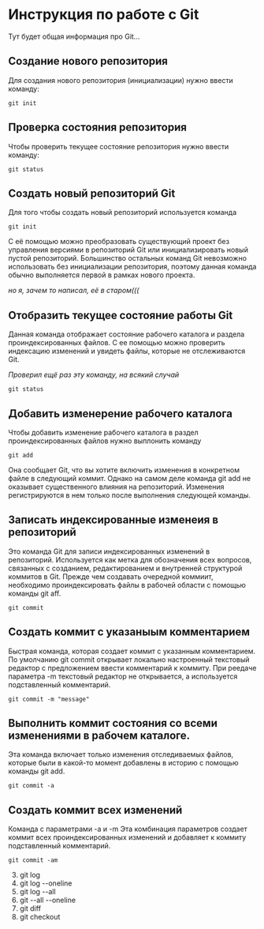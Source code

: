 # Инструкция по работе с Git

Тут будет общая информация про Git...

## Создание нового репозитория 

Для создания нового репозитория (инициализации) нужно ввести команду:

    git init

## Проверка состояния репозитория

Чтобы проверить текущее состояние репозитория нужно ввести команду: 

    git status

## Cоздать новый репозиторий Git

Для того чтобы создать новый репозиторий используется команда

    git init

С её помощью можно преобразовать существующий проект без управления версиями в репозиторий Git или инициализировать новый пустой репозиторий.
Большинство остальных команд Git невозможно использовать без инициализации репозитория, поэтому данная команда обычно выполняется первой в рамках нового проекта.

*но я, зачем то написал, её в старом(((*

## Отобразить текущее состояние работы Git

Данная команда отображает состояние рабочего каталога и раздела проиндексированных файлов. С ее помощью можно проверить индексацию изменений и увидеть файлы, которые не отслеживаются Git.

*Проверил ещё раз эту команду, на всякий случай*

    git status

## Добавить изменерение рабочего каталога

Чтобы добавить изменение рабочего каталога в раздел проиндексированных файлов нужно выплонить команду

    git add

Она сообщает Git, что вы хотите включить изменения в конкретном файле в следующий коммит. Однако на самом деле команда git add не оказывает существенного влияния на репозиторий. Изменения регистрируются в нем только после выполнения следующей команды.

## Записать индексированные изменеия в репозиторий

Это команда Git для записи индексированных изменений в репозиторий. Используется как метка для обозначения всех вопросов, связанных с созданием, редактированием и внутренней структурой коммитов в Git. Прежде чем создавать очередной коммиит, необходимо проиндексировать файлы в рабочей области с помощью команды git aff.

    git commit

## Создать коммит с указаныым комментарием

Быстрая команда, которая создает коммит с указанным комментарием. По умолчанию git commit открывает локально настроенный текстовый редактор с предложением ввести комментарий к коммиту. При реедаче параметра -m текстовый редактор не открывается, а используется подставленный комментарий.

    git commit -m "message"

## Выполнить коммит состояния со всеми изменениями в рабочем каталоге.

Эта команда включает только изменения отследиваемых файлов, которые были в какой-то момент добавлены в историю с помощью команды git add.

    git commit -a

## Создать коммит всех изменений
Команда с параметрами -a и -m
Эта комбинация параметров создает коммит всех проиндексированных изменений и добавляет к коммиту подставленный комментарий.

    git commit -am

3. git log
4. git log --oneline
6. git log --all
2. git --all --oneline
4. git diff
6. git checkout
